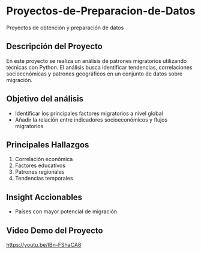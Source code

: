 # Proyectos-de-Preparacion-de-Datos
Proyectos de obtención y preparación de datos

## Descripción del Proyecto
En este proyecto se realiza un análisis de patrones migratorios utilizando técnicas con Python.
El análisis busca identificar tendencias, correlaciones socioecnómicas y patrones geográficos en un conjunto de datos sobre migración.

## Objetivo del análisis
- Identificar los principales factores migratorios a nivel global
- Añadir la relación entre indicadores socioeconómicos y flujos migratorios

## Principales Hallazgos
1. Correlación económica
2. Factores educativos
3. Patrones regionales
4. Tendencias temporales

## Insight Accionables
- Países con mayor potencial de migración

## Video Demo del Proyecto
https://youtu.be/IBn-FShaCA8
